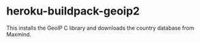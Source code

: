heroku-buildpack-geoip2
=======================

This installs the GeoIP C library and downloads the country database from Maxmind.
